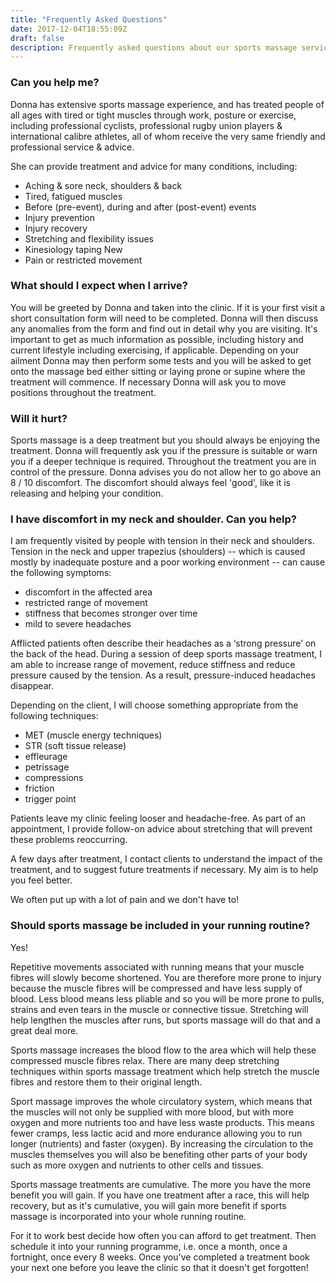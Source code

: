```yaml
---
title: "Frequently Asked Questions"
date: 2017-12-04T18:55:09Z
draft: false
description: Frequently asked questions about our sports massage service.
---
```


### Can you help me?

Donna has extensive sports massage experience, and has treated people of all ages with tired or tight muscles through work, posture or exercise, including professional cyclists, professional rugby union players & international calibre athletes, all of whom receive the very same friendly and professional service & advice.

She can provide treatment and advice for many conditions, including:

- Aching & sore neck, shoulders & back
- Tired, fatigued muscles
- Before (pre-event), during and after (post-event) events
- Injury prevention
- Injury recovery
- Stretching and flexibility issues
- Kinesiology taping New
- Pain or restricted movement

### What should I expect when I arrive?

You will be greeted by Donna and taken into the clinic. If it is your first visit a short consultation form will need to be completed. Donna will then discuss any anomalies from the form and find out in detail why you are visiting. It's important to get as much information as possible, including history and current lifestyle including exercising, if applicable. Depending on your ailment Donna may then perform some tests and you will be asked to get onto the massage bed either sitting or laying prone or supine where the treatment will commence. If necessary Donna will ask you to move positions throughout the treatment.

### Will it hurt?

Sports massage is a deep treatment but you should always be enjoying the treatment. Donna will frequently ask you if the pressure is suitable or warn you if a deeper technique is required. Throughout the treatment you are in control of the pressure. Donna advises you do not allow her to go above an 8 / 10 discomfort. The discomfort should always feel 'good', like it is releasing and helping your condition. 

### I have discomfort in my neck and shoulder.  Can you help?

I am frequently visited by people with tension in their neck and shoulders. Tension in the neck and upper
trapezius (shoulders) -- which is caused mostly by inadequate posture and a poor working environment --
can cause the following symptoms:

- discomfort in the affected area
- restricted range of movement
- stiffness that becomes stronger over time
- mild to severe headaches

Afflicted patients often describe their headaches as a ‘strong pressure’ on the back of the head.
During a session of deep sports massage treatment, I am able to increase range of movement, reduce
stiffness and reduce pressure caused by the tension. As a result, pressure-induced headaches disappear.

Depending on the client, I will choose something appropriate from the following techniques:

- MET (muscle energy techniques)
- STR (soft tissue release)
- effleurage
- petrissage
- compressions
- friction
- trigger point

Patients leave my clinic feeling looser and headache-free. As part of an appointment, I provide follow-on
advice about stretching that will prevent these problems reoccurring.

A few days after treatment, I contact clients to understand the impact of the treatment, and to suggest
future treatments if necessary. My aim is to help you feel better.

We often put up with a lot of pain and we don't have to!

### Should sports massage be included in your running routine?

Yes!

Repetitive movements associated with running means that your muscle fibres will slowly become
shortened. You are therefore more prone to injury because the muscle fibres will be compressed and have
less supply of blood. Less blood means less pliable and so you will be more prone to pulls, strains and
even tears in the muscle or connective tissue. Stretching will help lengthen the muscles after runs, but
sports massage will do that and a great deal more.

Sports massage increases the blood flow to the area which will help these compressed muscle fibres
relax. There are many deep stretching techniques within sports massage treatment which help stretch the
muscle fibres and restore them to their original length.

Sport massage improves the whole circulatory system, which means that the muscles will not only be
supplied with more blood, but with more oxygen and more nutrients too and have less waste products.
This means fewer cramps, less lactic acid and more endurance allowing you to run longer (nutrients) and
faster (oxygen). By increasing the circulation to the muscles themselves you will also be benefiting other
parts of your body such as more oxygen and nutrients to other cells and tissues.

Sports massage treatments are cumulative. The more you have the more benefit you will gain. If you have
one treatment after a race, this will help recovery, but as it's cumulative, you will gain more benefit if
sports massage is incorporated into your whole running routine.

For it to work best decide how often you can afford to get treatment. Then schedule it into your running
programme, i.e. once a month, once a fortnight, once every 8 weeks. Once you've completed a treatment
book your next one before you leave the clinic so that it doesn't get forgotten!
